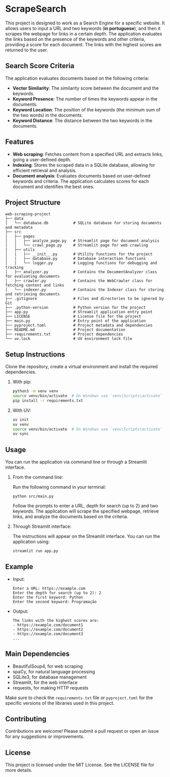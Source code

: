 # ScrapeSearch

This project is designed to work as a Search Engine for a specific website. It allows users to input a URL and two keywords (**in portuguese**), and then it scrapes the webpage for links in a certain depth. The application evaluates the links based on the presence of the keywords and other criteria, providing a score for each document. The links with the highest scores are returned to the user.

## Search Score Criteria
The application evaluates documents based on the following criteria:
- **Vector Similarity**: The similarity score between the document and the keywords.
- **Keyword Presence**: The number of times the keywords appear in the documents.
- **Keyword Location**: The position of the keywords (the minimum sum of the two words) in the documents.
- **Keyword Distance**: The distance between the two keywords in the documents.

## Features

- **Web scraping**: Fetches content from a specified URL and extracts links, going a user-defined depth.
- **Indexing**: Stores the scraped data in a SQLite database, allowing for efficient retrieval and analysis.
- **Document analysis**: Evaluates documents based on user-defined keywords and criteria. The application calculates scores for each document and identifies the best ones.

## Project Structure

```
web-scraping-project
├── data
│   └── database.db           # SQLite database for storing documents and metadata
├── src
|   ├── pages
│   │   ├── analyze_page.py   # Streamlit page for document analysis
│   │   └── crawl_page.py     # Streamlit page for web crawling
|   ├── utils
│   |   ├── __init__.py       # Utility functions for the project
│   |   ├── database.py       # Database interaction functions
│   |   └── logger.py         # Logging functions for debugging and tracking
│   ├── analyzer.py           # Contains the DocumentAnalyzer class for evaluating documents
│   ├── crawler.py            # Contains the WebCrawler class for fetching content and links
│   └── indexer.py            # Contains the Indexer class for storing and retrieving documents
├── .gitignore                # Files and directories to be ignored by Git
├── .python-version           # Python version for the project
├── app.py                    # Streamlit application entry point
├── LICENSE                   # License file for the project
├── main.py                   # Entry point of the application
├── pyproject.toml            # Project metadata and dependencies
├── README.md                 # Project documentation
├── requirements.txt          # Project dependencies
└── uv.lock                   # UV environment lock file
```

## Setup Instructions
Clone the repository, create a virtual environment and install the required dependencies.

1. With pip:
    ```bash
    python3 -m venv venv
    source venv/bin/activate  # On Windows use `venv\Scripts\activate`
    pip install -r requirements.txt
    ```
2. With UV:
    ```bash
    uv init
    uv venv
    source venv/bin/activate  # On Windows use `venv\Scripts\activate`
    uv sync
    ```

## Usage
You can run the application via command line or through a Streamlit interface.

1. From the command line:

    Run the following command in your terminal:
    ```
    python src/main.py
    ```

    Follow the prompts to enter a URL, depth for search (up to 2) and two keywords. The application will scrape the specified webpage, retrieve links, and analyze the documents based on the criteria.

2. Through Streamlit interface:

    The instructions will appear on the Streamlit interface. You can run the application using:
    ```bash
    streamlit run app.py
    ```

## Example

- Input:
    ```
    Enter a URL: https://example.com
    Enter the depth for search (up to 2): 2
    Enter the first keyword: Python
    Enter the second keyword: Programação
    ```

- Output:
    ```
    The links with the highest scores are:
    - https://example.com/document1
    - https://example.com/document2
    - https://example.com/document3
    ...
    ```

## Main Dependencies
- BeautifulSoup4, for web scraping
- spaCy, for natural language processing
- SQLite3, for database management
- Streamlit, for the web interface
- requests, for making HTTP requests

Make sure to check the `requirements.txt` file or `pyproject.toml` for the specific versions of the libraries used in this project.

## Contributing

Contributions are welcome! Please submit a pull request or open an issue for any suggestions or improvements.

## License

This project is licensed under the MIT License. See the LICENSE file for more details.